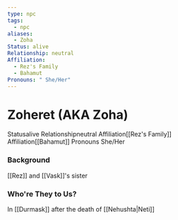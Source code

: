 ```yaml
---
type: npc
tags:
  - npc
aliases:
  - Zoha
Status: alive
Relationship: neutral
Affiliation:
  - Rez's Family
  - Bahamut
Pronouns: " She/Her"
---
```



# Zoheret (AKA Zoha)
<span class="dataview inline-field"><span class="inline-field-key">Status</span><span class="inline-field-value">alive</span></span>
<span class="dataview inline-field"><span class="inline-field-key">Relationship</span><span class="inline-field-value">neutral</span></span>
<span class="dataview inline-field"><span class="inline-field-key">Affiliation</span><span class="inline-field-value">[[Rez's Family]]</span></span>
<span class="dataview inline-field"><span class="inline-field-key">Affiliation</span><span class="inline-field-value">[[Bahamut]]</span></span>
<span class="dataview inline-field"><span class="inline-field-key">Pronouns</span><span class="inline-field-value"> She/Her</span></span>

### Background
[[Rez]] and [[Vask]]'s sister

### Who're They to Us?
In [[Durmask]] after the death of [[Nehushta|Neti]]